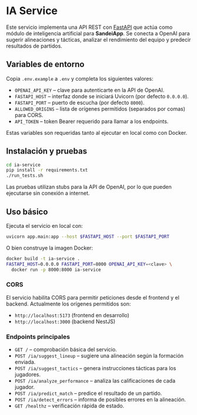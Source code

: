 # IA Service

Este servicio implementa una API REST con [FastAPI](https://fastapi.tiangolo.com/) que actúa como módulo de inteligencia artificial para **SandeiApp**. Se conecta a OpenAI para sugerir alineaciones y tácticas, analizar el rendimiento del equipo y predecir resultados de partidos.

## Variables de entorno

Copia `.env.example` a `.env` y completa los siguientes valores:

- `OPENAI_API_KEY` &ndash; clave para autenticarte en la API de OpenAI.
- `FASTAPI_HOST` &ndash; interfaz donde se iniciará Uvicorn (por defecto `0.0.0.0`).
- `FASTAPI_PORT` &ndash; puerto de escucha (por defecto `8000`).
- `ALLOWED_ORIGINS` &ndash; lista de orígenes permitidos (separados por comas) para CORS.
- `API_TOKEN` &ndash; token Bearer requerido para llamar a los endpoints.

Estas variables son requeridas tanto al ejecutar en local como con Docker.

## Instalación y pruebas

```bash
cd ia-service
pip install -r requirements.txt
./run_tests.sh
```

Las pruebas utilizan stubs para la API de OpenAI, por lo que pueden ejecutarse sin conexión a internet.

## Uso básico

Ejecuta el servicio en local con:

```bash
uvicorn app.main:app --host $FASTAPI_HOST --port $FASTAPI_PORT
```

O bien construye la imagen Docker:

```bash
docker build -t ia-service .
FASTAPI_HOST=0.0.0.0 FASTAPI_PORT=8000 OPENAI_API_KEY=<clave> \
  docker run -p 8000:8000 ia-service
```

### CORS

El servicio habilita CORS para permitir peticiones desde el frontend y el backend.
Actualmente los orígenes permitidos son:

- `http://localhost:5173` (frontend en desarrollo)
- `http://localhost:3000` (backend NestJS)

### Endpoints principales

- `GET /` &ndash; comprobación básica del servicio.
- `POST /ia/suggest_lineup` &ndash; sugiere una alineación según la formación enviada.
- `POST /ia/suggest_tactics` &ndash; genera instrucciones tácticas para los jugadores.
- `POST /ia/analyze_performance` &ndash; analiza las calificaciones de cada jugador.
- `POST /ia/predict_match` &ndash; predice el resultado de un partido.
- `POST /ia/detect_errors` &ndash; informa de posibles errores en la alineación.
- `GET /healthz` &ndash; verificación rápida de estado.

